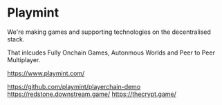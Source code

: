 # Playmint

We're making games and supporting technologies on the decentralised stack.

That inlcudes Fully Onchain Games, Autonmous Worlds and Peer to Peer Multiplayer.

https://www.playmint.com/

https://github.com/playmint/playerchain-demo
https://redstone.downstream.game/
https://thecrypt.game/
